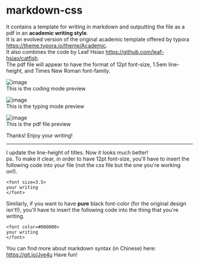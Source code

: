 # markdown-css 
It contains a template for writing in markdown and outputting the file as a pdf in an <strong>academic writing style</strong>.  
It is an evolved version of the original academic template offered by typora https://theme.typora.io/theme/Academic.  
It also combines the code by Leaf Hsiao https://github.com/leaf-hsiao/catfish.  
The pdf file will appear to have the format of 12pt font-size, 1.5em line-height, and Times New Roman font-family.  
   
 ![image](https://github.com/player1-Z/markdown-css/blob/master/coding%20mode%20preview.jpg)  
This is the coding mode preview  
   
  ![image](https://github.com/player1-Z/markdown-css/blob/master/typing%20mode%20preview.jpg)  
This is the typing mode preview  
   
  ![image](https://github.com/player1-Z/markdown-css/blob/master/pdf%20preview.jpg)  
This is the pdf file preview  
   
  Thanks! Enjoy your writing!  
****  

I update the line-height of titles. Now it looks much better!  
ps. To make it clear, in order to have 12pt font-size, you'll have to insert the following code into your file (not the css file but the one you're working on!).  
```ios
<font size=3.5> 
your writing 
</font>
```
Similarly, if you want to have <strong>pure</strong> black font-color (for the original design isn't!), you'll have to insert the following code into the thing that you're writing.
```ios
<font color=#000000> 
your writing 
</font>
```
You can find more about markdown syntax (in Chinese) here: https://git.io/Jve4u 
Have fun!   
